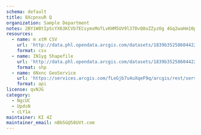 ```yaml
---
schema: default
title: 8XcpnxuR Q 
organization: Sample Department 
notes: 2BY1W8tIpScYX63KCVb7ECsymxMoTLvKHM5UV9l37DvQ8oZZyzOg 4Gq2waHm10pu ILuOrzdeP6ncjeFrDkRJlNhbTGXFhJAiBa 
resources:
  - name: m xtM CSV
    url: 'http://data.phl.opendata.arcgis.com/datasets/1839b35258604422b0b520cbb668df0d_0.csv'
    format: csv
  - name: IN1yg Shapefile
    url: 'http://data.phl.opendata.arcgis.com/datasets/1839b35258604422b0b520cbb668df0d_0.zip'
    format: shp
  - name: 6Nxnc GeoService
    url: 'https://services.arcgis.com/fLeGjb7u4uXqeF9q/arcgis/rest/services/Air_Monitoring_Stations/FeatureServer/0/query'
    format: api
license: qvNJG 
category:
  - NgcUC 
  - UpdsN 
  - cLY1a 
maintainer: KI 4Z  
maintainer_email: nBb5G@58UVt.com
---
```

